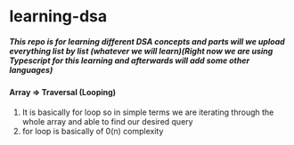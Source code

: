 # learning-dsa

##### This repo is for learning different DSA concepts and parts will we upload everything list by list (whatever we will learn)(Right now we are using Typescript for this learning and afterwards will add some other languages)


#### Array => Traversal (Looping)

1. It is basically for loop so in simple terms we are iterating through the whole array and able to find our desired query
2. for loop is basically of 0(n) complexity